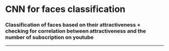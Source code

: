 # CNN for faces classification
### Classification of faces based on their attractiveness + checking for correlation between attractiveness and the number of subscription on youtube

------------------------------------------
